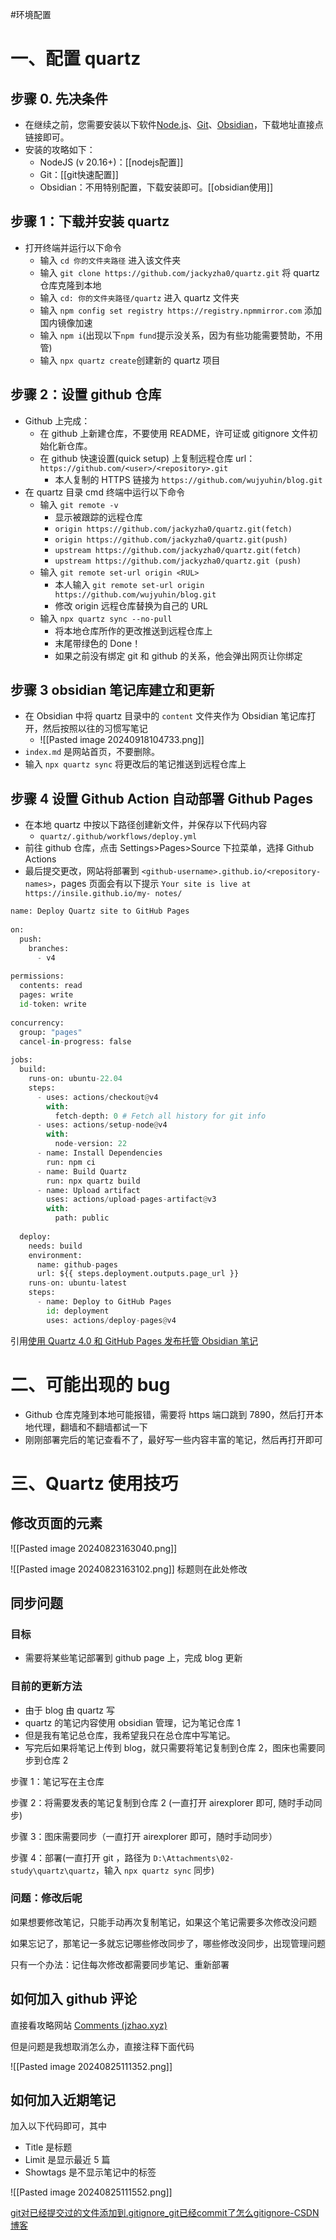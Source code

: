 #环境配置 

# 一、配置 quartz

## 步骤 0. 先决条件

* 在继续之前，您需要安装以下软件[Node.js](https://nodejs.org/en/about/previous-releases)、[Git](https://git-scm.com/)、[Obsidian](https://obsidian.md/)，下载地址直接点链接即可。
* 安装的攻略如下：
	* NodeJS (v 20.16+)：[[nodejs配置]]
	* Git：[[git快速配置]]
	* Obsidian：不用特别配置，下载安装即可。[[obsidian使用]]

## 步骤 1：下载并安装 quartz

- 打开终端并运行以下命令
	- 输入 `cd 你的文件夹路径` 进入该文件夹
	- 输入 `git clone https://github.com/jackyzha0/quartz.git` 将 quartz 仓库克隆到本地
	- 输入 `cd: 你的文件夹路径/quartz` 进入 quartz 文件夹
	- 输入 `npm config set registry https://registry.npmmirror.com` 添加国内镜像加速
	- 输入 `npm i`(出现以下`npm fund`提示没关系，因为有些功能需要赞助，不用管)
	- 输入 `npx quartz create`创建新的 quartz 项目

## 步骤 2：设置 github 仓库

- Github 上完成：
	- 在 github 上新建仓库，不要使用 README，许可证或 gitignore 文件初始化新仓库。
	- 在 github 快速设置(quick setup) 上复制远程仓库 url：`https://github.com/<user>/<repository>.git`
		- 本人复制的 HTTPS 链接为 `https://github.com/wujyuhin/blog.git`
- 在 quartz 目录 cmd 终端中运行以下命令
	- 输入 `git remote -v`
		- 显示被跟踪的远程仓库
		- `origin https://github.com/jackyzha0/quartz.git(fetch)`
		- `origin https://github.com/jackyzha0/quartz.git(push)`
		- `upstream https://github.com/jackyzha0/quartz.git(fetch)`
		- `upstream https://github.com/jackyzha0/quartz.git (push)`
	- 输入 `git remote set-url origin <RUL>`
		- 本人输入 `git remote set-url origin https://github.com/wujyuhin/blog.git`
		- 修改 origin 远程仓库替换为自己的 URL
	- 输入 `npx quartz sync --no-pull`
		- 将本地仓库所作的更改推送到远程仓库上
		- 末尾带绿色的 Done！
		- 如果之前没有绑定 git 和 github 的关系，他会弹出网页让你绑定

## 步骤 3 obsidian 笔记库建立和更新

- 在 Obsidian 中将 quartz 目录中的 `content` 文件夹作为 Obsidian 笔记库打开，然后按照以往的习惯写笔记
	- ![[Pasted image 20240918104733.png]]
- `index.md` 是网站首页，不要删除。
- 输入 `npx quartz sync` 将更改后的笔记推送到远程仓库上

## 步骤 4  设置 Github Action 自动部署 Github Pages

- 在本地 quartz 中按以下路径创建新文件，并保存以下代码内容
	- `quartz/.github/workflows/deploy.yml`
- 前往 github 仓库，点击 Settings>Pages>Source 下拉菜单，选择 Github Actions
- 最后提交更改，网站将部署到 `<github-username>.github.io/<repository-names>`，pages 页面会有以下提示 `Your site is live at https://insile.github.io/my- notes/`

```python
name: Deploy Quartz site to GitHub Pages
 
on:
  push:
    branches:
      - v4
 
permissions:
  contents: read
  pages: write
  id-token: write
 
concurrency:
  group: "pages"
  cancel-in-progress: false
 
jobs:
  build:
    runs-on: ubuntu-22.04
    steps:
      - uses: actions/checkout@v4
        with:
          fetch-depth: 0 # Fetch all history for git info
      - uses: actions/setup-node@v4
        with:
          node-version: 22
      - name: Install Dependencies
        run: npm ci
      - name: Build Quartz
        run: npx quartz build
      - name: Upload artifact
        uses: actions/upload-pages-artifact@v3
        with:
          path: public
 
  deploy:
    needs: build
    environment:
      name: github-pages
      url: ${{ steps.deployment.outputs.page_url }}
    runs-on: ubuntu-latest
    steps:
      - name: Deploy to GitHub Pages
        id: deployment
        uses: actions/deploy-pages@v4
```

引用[使用 Quartz 4.0 和 GitHub Pages 发布托管 Obsidian 笔记](https://insile.github.io/my-notes/%E7%AC%94%E8%AE%B0/Text/%E4%BD%BF%E7%94%A8-Quartz-4.0-%E5%92%8C-GitHub-Pages-%E5%8F%91%E5%B8%83%E6%89%98%E7%AE%A1-Obsidian-%E7%AC%94%E8%AE%B0)

# 二、可能出现的 bug

- Github 仓库克隆到本地可能报错，需要将 https 端口跳到 7890，然后打开本地代理，翻墙和不翻墙都试一下
- 刚刚部署完后的笔记查看不了，最好写一些内容丰富的笔记，然后再打开即可

# 三、Quartz 使用技巧

## 修改页面的元素

![[Pasted image 20240823163040.png]]

![[Pasted image 20240823163102.png]] 标题则在此处修改

## 同步问题

### 目标

- 需要将某些笔记部署到 github page 上，完成 blog 更新

### 目前的更新方法

- 由于 blog 由 quartz 写
- quartz 的笔记内容使用 obsidian 管理，记为笔记仓库 1
- 但是我有笔记总仓库，我希望我只在总仓库中写笔记。
- 写完后如果将笔记上传到 blog，就只需要将笔记复制到仓库 2，图床也需要同步到仓库 2

步骤 1：笔记写在主仓库

步骤 2：将需要发表的笔记复制到仓库 2 (一直打开 airexplorer 即可, 随时手动同步)

步骤 3：图床需要同步（一直打开 airexplorer 即可，随时手动同步）

步骤 4：部署(一直打开 git ，路径为 `D:\Attachments\02-study\quartz\quartz`，输入 `npx quartz sync` 同步)

### 问题：修改后呢

如果想要修改笔记，只能手动再次复制笔记，如果这个笔记需要多次修改没问题

如果忘记了，那笔记一多就忘记哪些修改同步了，哪些修改没同步，出现管理问题

只有一个办法：记住每次修改都需要同步笔记、重新部署

## 如何加入 github 评论

直接看攻略网站 [Comments (jzhao.xyz)](https://quartz.jzhao.xyz/features/comments)

但是问题是我想取消怎么办，直接注释下面代码

![[Pasted image 20240825111352.png]]

## 如何加入近期笔记

加入以下代码即可，其中

- Title 是标题
- Limit 是显示最近 5 篇
- Showtags 是不显示笔记中的标签

![[Pasted image 20240825111552.png]]

[git对已经提交过的文件添加到.gitignore_git已经commit了怎么gitignore-CSDN博客](https://blog.csdn.net/hnjb5873/article/details/108774212)